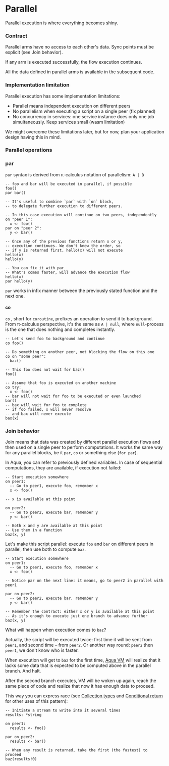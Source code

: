 # Parallel

Parallel execution is where everything becomes shiny.

### Contract

Parallel arms have no access to each other's data. Sync points must be explicit \(see Join behavior\).

If any arm is executed successfully, the flow execution continues.

All the data defined in parallel arms is available in the subsequent code.

### Implementation limitation

Parallel execution has some implementation limitations:

* Parallel means independent execution on different peers
* No parallelism when executing a script on a single peer \(fix planned\)
* No concurrency in services: one service instance does only one job simultaneously. Keep services small \(wasm limitation\)

We might overcome these limitations later, but for now, plan your application design having this in mind.

### Parallel operations

### par

`par` syntax is derived from π-calculus notation of parallelism: `A | B`

```text
-- foo and bar will be executed in parallel, if possible
foo()
par bar()

-- It's useful to combine `par` with `on` block,
-- to delegate further execution to different peers.

-- In this case execution will continue on two peers, independently
on "peer 1":
  x <- foo()
par on "peer 2":
  y <- bar()
  
-- Once any of the previous functions return x or y,
-- execution continues. We don't know the order, so 
-- if y is returned first, hello(x) will not execute  
hello(x)
hello(y)  

-- You can fix it with par
-- What's comes faster, will advance the execution flow
hello(x)
par hello(y)
```

`par` works in infix manner between the previously stated function and the next one.

#### co

`co` , short for `coroutine`, prefixes an operation to send it to background. From π-calculus perspective, it's the same as `A | null`, where `null`-process is the one that does nothing and completes instantly.

```text
-- Let's send foo to background and continue
co foo()

-- Do something on another peer, not blocking the flow on this one
co on "some peer":
  baz()
  
-- This foo does not wait for baz()  
foo()  

-- Assume that foo is executed on another machine
co try:
  x <- foo()
-- bar will not wait for foo to be executed or even launched
bar()
-- bax will wait for foo to complete
-- if foo failed, x will never resolve
-- and bax will never execute
bax(x)
```

### Join behavior

Join means that data was created by different parallel execution flows and then used on a single peer to perform computations. It works the same way for any parallel blocks, be it `par`, `co` or something else \(`for par`\).

In Aqua, you can refer to previously defined variables. In case of sequential computations, they are available, if execution not failed:

```text
-- Start execution somewhere
on peer1:
  -- Go to peer1, execute foo, remember x
  x <- foo()
  
-- x is available at this point
  
on peer2:
  -- Go to peer2, execute bar, remember y
  y <- bar()

-- Both x and y are available at this point
-- Use them in a function
baz(x, y)        
```

Let's make this script parallel: execute `foo` and `bar` on different peers in parallel, then use both to compute `baz`.

```text
-- Start execution somewhere
on peer1:
  -- Go to peer1, execute foo, remember x
  x <- foo()
  
-- Notice par on the next line: it means, go to peer2 in parallel with peer1
  
par on peer2:
  -- Go to peer2, execute bar, remember y
  y <- bar()

-- Remember the contract: either x or y is available at this point
-- As it's enough to execute just one branch to advance further
baz(x, y)
```

What will happen when execution comes to `baz`?

Actually, the script will be executed twice: first time it will be sent from `peer1`, and second time – from `peer2`. Or another way round: `peer2` then `peer1`, we don't know who is faster.

When execution will get to `baz` for the first time, [Aqua VM](../../runtimes/aqua-vm.md) will realize that it lacks some data that is expected to be computed above in the parallel branch. And halt.

After the second branch executes, VM will be woken up again, reach the same piece of code and realize that now it has enough data to proceed.

This way you can express race \(see [Collection types](../types.md#collection-types) and [Conditional return](conditional.md#conditional-return) for other uses of this pattern\):

```text
-- Initiate a stream to write into it several times
results: *string

on peer1:
  results <- foo()

par on peer2:
  results <- bar()

-- When any result is returned, take the first (the fastest) to proceed
baz(results!0)
```

